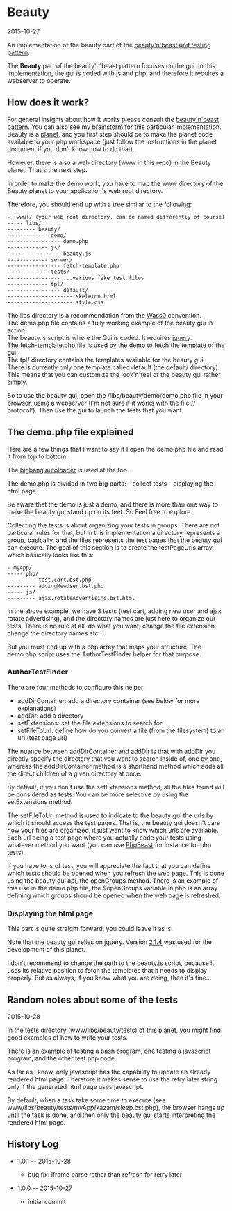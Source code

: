 Beauty
============
2015-10-27



An implementation of the beauty part of the [beauty'n'beast unit testing pattern](https://github.com/lingtalfi/Dreamer/blob/master/UnitTesting/BeautyNBeast/pattern.beautyNBeast.eng.md).



The **Beauty** part of the beauty'n'beast pattern focuses on the gui.
In this implementation, the gui is coded with js and php, and therefore it requires a webserver to operate.
 
 

How does it work?
---------------------
 
For general insights about how it works please consult the [beauty'n'beast pattern](https://github.com/lingtalfi/Dreamer/blob/master/UnitTesting/BeautyNBeast/pattern.beautyNBeast.eng.md).
You can also see my [brainstorm](https://github.com/lingtalfi/Beauty/blob/master/brainstorm/brainstorm.beauty.eng.md) for this particular implementation.
Beauty is a [planet](https://github.com/lingtalfi/Observer/blob/master/article/article.planetReference.eng.md), and you first step should be to make the planet code available
to your php workspace (just follow the instructions in the planet document if you don't know how to do that).


However, there is also a web directory (www in this repo) in the Beauty planet.
That's the next step.

In order to make the demo work, you have to map the www directory of the Beauty planet to your application's web root directory.
 
Therefore, you should end up with a tree similar to the following:
 
 
    - [www]/ (your web root directory, can be named differently of course)
    ----- libs/ 
    --------- beauty/ 
    ------------- demo/ 
    ----------------- demo.php
    ------------- js/ 
    ----------------- beauty.js
    ------------- server/ 
    ----------------- fetch-template.php
    ------------- tests/ 
    ----------------- ...various fake test files
    ------------- tpl/ 
    ----------------- default/
    --------------------- skeleton.html
    --------------------- style.css


The libs directory is a recommendation from the [Wass0](https://github.com/lingtalfi/ConventionGuy/blob/master/convention/wass0/convention.wass0.eng.md) convention.<br>
The demo.php file contains a fully working example of the beauty gui in action.<br>
The beauty.js script is where the Gui is coded. It requires [jquery](https://jquery.com/).<br>
The fetch-template.php file is used by the demo to fetch the template of the gui.<br>
The tpl/ directory contains the templates available for the beauty gui.<br>
There is currently only one template called default (the default/ directory).<br>
This means that you can customize the look'n'feel of the beauty gui rather simply.<br>



So to use the beauty gui, open the /libs/beauty/demo/demo.php file in your browser, using a webserver (I'm not sure if it works with the file:// protocol'). 
Then use the gui to launch the tests that you want.


The demo.php file explained
--------------------------------

Here are a few things that I want to say if I open the demo.php file and read it from top to bottom:

The [bigbang autoloader](https://github.com/lingtalfi/TheScientist/blob/master/convention.portableAutoloader.eng.md) is used at the top.


The demo.php is divided in two big parts:
    - collect tests
    - displaying the html page
    
Be aware that the demo is just a demo, and there is more than one way to make the beauty gui stand up on its feet.
So Feel free to explore.
    
Collecting the tests is about organizing your tests in groups.
There are not particular rules for that, but in this implementation a directory represents a group, basically,
and the files represents the test pages that the beauty gui can execute.
The goal of this section is to create the testPageUrls array, which basically looks like this:
    
    - myApp/
    ----- php/    
    --------- test.cart.bst.php    
    --------- addingNewUser.bst.php    
    ----- js/    
    --------- ajax.rotateAdvertising.bst.html    
        
In the above example, we have 3 tests (test cart, adding new user and ajax rotate advertising),
and the directory names are just here to organize our tests.
There is no rule at all, do what you want, change the file extension, change the directory names etc...
    
But you must end up with a php array that maps your structure.
The demo.php script uses the AuthorTestFinder helper for that purpose.

### AuthorTestFinder

There are four methods to configure this helper:

- addDirContainer: add a directory container (see below for more explanations)
- addDir: add a directory 
- setExtensions: set the file extensions to search for
- setFileToUrl: define how do you convert a file (from the filesystem) to an url (test page url)
 
The nuance between addDirContainer and addDir is that with addDir you directly specify the directory that you want
to search inside of, one by one, whereas the addDirContainer method is a shorthand method which adds 
all the direct children of a given directory at once.


By default, if you don't use the setExtensions method, all the files found will be considered as tests.
You can be more selective by using the setExtensions method.


The setFileToUrl method is used to indicate to the beauty gui the urls by which it should access the test pages.
That is, the beauty gui doesn't care how your files are organized, it just want to know which urls are available.
Each url being a test page where you actually code your tests using whatever method you want (you can use 
[PhpBeast](https://github.com/lingtalfi/PhpBeast/blob/master/brainstorm/brainstorm.phpBeast.eng.md) for instance for php tests). 

    


If you have tons of test, you will appreciate the fact that you can define which tests should be opened when you refresh the web page.
This is done using the beauty gui api, the openGroups method.
There is an example of this use in the demo.php file, the $openGroups variable in php is an array defining which groups 
should be opened when the web page is refreshed.




### Displaying the html page

This part is quite straight forward, you could leave it as is.

Note that the beauty gui relies on jquery.
Version [2.1.4](http://code.jquery.com/jquery-2.1.4.min.js) was used for the development of this planet.


I don't recommend to change the path to the beauty.js script, because it uses its relative position
to fetch the templates that it needs to display properly.
But as always, if you know what you are doing, then it's fine...




Random notes about some of the tests
---------------------

2015-10-28


In the tests directory (www/libs/beauty/tests) of this planet, you might find good examples 
of how to write your tests.

There is an example of testing a bash program, one testing a javascript program,
and the other test php code.

As far as I know, only javascript has the capability to update an already rendered html page.
Therefore it makes sense to use the retry later string only if the generated html page uses javascript.


By default, when a task take some time to execute (see www/libs/beauty/tests/myApp/kazam/sleep.bst.php),
the browser hangs up until the task is done, and then only the beauty gui starts interpreting the rendered html page.










    
    

History Log
------------------
    
- 1.0.1 -- 2015-10-28

    - bug fix: iframe parse rather than refresh for retry later  
    
- 1.0.0 -- 2015-10-27

    - initial commit